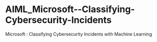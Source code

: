 # AIML_Microsoft--Classifying-Cybersecurity-Incidents
Microsoft : Classifying Cybersecurity Incidents with Machine Learning

